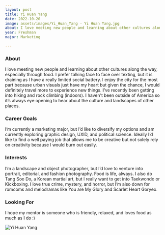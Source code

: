```yaml
---
layout: post
title: Yi Huan Yang 
date: 2022-10-20
image: assets/images/Yi_Huan_Yang - Yi Huan Yang.jpg
about: I love meeting new people and learning about other cultures along the way, especially through food. I prefer talking face to face over texting, but it is draining as I have a really limited social battery. I enjoy the city for the most part because urban visuals just have my heart but given the chance, I would definitely travel more to experience new things. I’ve recently been getting into hiking and rock climbing (indoors). I haven't been outside of America so it’s always eye opening to hear about the culture and landscapes of other places. 
year: Freshman
major: Marketing

---
```


### About

I love meeting new people and learning about other cultures along the way, especially through food. I prefer talking face to face over texting, but it is draining as I have a really limited social battery. I enjoy the city for the most part because urban visuals just have my heart but given the chance, I would definitely travel more to experience new things. I’ve recently been getting into hiking and rock climbing (indoors). I haven't been outside of America so it’s always eye opening to hear about the culture and landscapes of other places. 

### Career Goals

I’m currently a marketing major, but I’d like to diversify my options and am currently exploring graphic design, UXID, and political science. Ideally I’d like to find a well paying job that allows me to be creative but not solely rely on creativity because I would burn out easily.

### Interests

I’m a landscape and object photographer, but I’d love to venture into portrait, editorial, and fashion photography. Food is life, always. I also do Tang Soo Do, a Korean martial art, but I really want to get into Taekwondo or Kickboxing. I love true crime, mystery, and horror, but I’m also down for romcoms and melodramas like You are My Glory and Scarlet Heart Goryeo.

### Looking For

I hope my mentor is someone who is friendly, relaxed, and loves food as much as I do :)

<div class="text-center my-5">
    <img src="https://sase-drexel.github.io/mentorship-2021/assets/images/Yi_Huan_Yang - Yi Huan Yang.jpg" alt="Yi Huan Yang" class="rounded post-img" />
</div>
